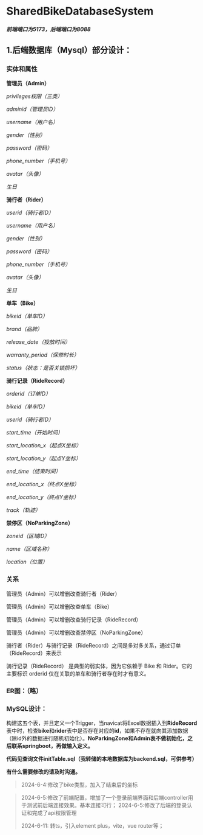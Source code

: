 # SharedBikeDatabaseSystem

##### 前端端口为5173，后端端口为8088



## **1.后端数据库（Mysql）部分设计：**

### **实体和属性**

**管理员（Admin）**

*privileges权限（三类）*

*adminid（管理员ID）*

*username（用户名）*

*gender（性别）*

*password（密码）*

*phone_number（手机号）*

*avatar（头像）*

*生日*

**骑行者（Rider）**

*userid（骑行者ID）*

*username（用户名）*

*gender（性别）*

*password（密码）*

*phone_number（手机号）*

*avatar（头像）*

*生日*

**单车（Bike）**

*bikeid（单车ID）*

*brand（品牌）*

*release_date（投放时间）*

*warranty_period（保修时长）*

*status（状态：是否关锁损坏）*

**骑行记录（RideRecord）**

*orderid（订单ID）*

*bikeid（单车ID）*

*userid（骑行者ID）*

*start_time（开始时间）*

*start_location_x（起点X坐标）*

*start_location_y（起点Y坐标）*

*end_time（结束时间）*

*end_location_x（终点X坐标）*

*end_location_y（终点Y坐标）*

*track（轨迹）*

**禁停区（NoParkingZone）**

*zoneid（区域ID）*

*name（区域名称）*

*location（位置）*

### **关系**

管理员（Admin）可以增删改查骑行者（Rider）

管理员（Admin）可以增删改查单车（Bike）

管理员（Admin）可以增删改查骑行记录（RideRecord）

管理员（Admin）可以增删改查禁停区（NoParkingZone）

骑行者（Rider）与骑行记录（RideRecord）之间是多对多关系，通过订单（RideRecord）来表示

骑行记录（RideRecord） 是典型的弱实体，因为它依赖于 Bike 和 Rider。它的主要标识 orderid 仅在关联的单车和骑行者存在时才有意义。

### **ER**图：（略）

### **MySQL设计：**

构建这五个表，并且定义一个Trigger，当navicat将Excel数据插入到**RideRecord**表中时，检查**bike**和**rider**表中是否存在对应的**id**，如果不存在就向其添加数据（除id外的数据进行随机初始化）。**NoParkingZone和Admin表不做初始化，之后联系springboot，再做输入定义。**

**代码见查询文件initTable.sql（我转储的本地数据库为backend.sql，可供参考）**

**有什么需要修改的请及时沟通。**

> 2024-6-4:修改了bike类型，加入了结束后的坐标

> 2024-6-5:修改了前端配置，增加了一个登录前端界面和后端controller用于测试前后端连接效果。基本连接可行；
> 2024-6-5:修改了后端的登录认证和完成了api权限管理
>
> 2024-6-11: 转ts，引入element plus，vite，vue router等；

